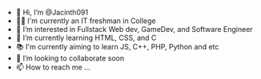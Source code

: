 - 👋 Hi, I’m @Jacinth091
- 👨‍🎓 I'm currently an IT freshman in College 
- 👀 I’m interested in Fullstack Web dev, GameDev, and Software Engineer
- 🌱 I’m currently learning HTML, CSS, and C
- 📚 I'm currently aiming to learn JS, C++, PHP, Python and etc
- 💞️ I’m looking to collaborate soon
- 📫 How to reach me ...

<!---
Jacinth091/Jacinth091 is a ✨ special ✨ repository because its `README.md` (this file) appears on your GitHub profile.
You can click the Preview link to take a look at your changes.
--->
